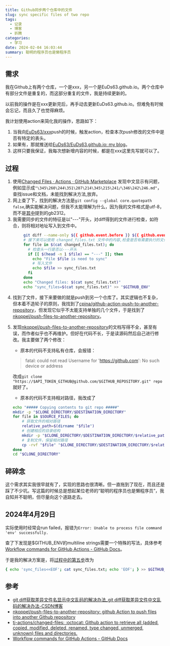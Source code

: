 ```yaml
---
title: Github同步两个仓库中的文件
slug: sync specific files of two repo
tags:
  - 记录
  - 博客
  - 折腾
categories:
  - 学习
date: 2024-02-04 16:03:44
summary: 聪明的程序员也是懒程序员
---
```


## 需求
我在Github上有两个仓库，一个是xxx，另一个是EuDs63.github.io。两个仓库中有部分文件是重复的，而这部分重复的文件，我是持续更新的。

以前我的操作是在xxx更新完后，再手动去更新EuDs63.github.io。但难免有时候会忘记，而且久了也觉得麻烦。

我计划使用action来简化我的操作，思路如下：
1. 当我向[EuDs63/xxx](https://github.com/EuDs63/xxx)push的时候，触发action，检查本次push修改的文件中是否有特定的表头。
2. 如果有，那就推送给[EuDs63/EuDs63.github.io: my blog](https://github.com/EuDs63/EuDs63.github.io)。
3. 这样只要我保证，我每次想新增内容的时候，都是在xxx这里先写就可以了。

## 过程
1. 使用[Changed Files · Actions · GitHub Marketplace](https://github.com/marketplace/actions/changed-files)
   发现中文显示有问题，例如显示成`"\345\260\244\351\207\214\345\215\241/\346\242\246.md"`，查找issue和文档，未能找到解决方法,放弃。
2. 网上查了下，找到的解决方法是`git config --global core.quotepath false`,确实能解决问题，但我不太能理解为什么，因为我的文件格式是utf-8，而不是[其中](https://blog.csdn.net/hanlizhong85/article/details/80642571)提到的gb2312。
3. 我需要同步的文件的特征是以"---"开头，对diff得到的文件进行检查，如符合，则将相对地址写入到文件中。
```bash 
        git diff --name-only ${{ github.event.before }} ${{ github.event.after }} > changed_files.txt
        # 接下来可以使用 changed_files.txt 文件中的内容,检查是否有需要执行的文件
        for file in $(cat changed_files.txt); do
          # 检查头一行是否以---开头
          if [[ $(head -n 1 $file) == "---" ]]; then
            echo "File $file is need to sync"
            # 写入文件
            echo $file >> sync_files.txt
          fi
        done
        echo "Changed files: $(cat sync_files.txt)"
        echo "sync_files=$(cat sync_files.txt)" >> "$GITHUB_ENV"
```
4. 找到了文件，接下来要做的就是push到另一个仓库了。其实逻辑也不复杂，但本着不造轮子的原则，我找到了[cpina/github-action-push-to-another-repository](https://github.com/cpina/github-action-push-to-another-repository)，但发现它似乎不太能支持单独的几个文件，于是找到了[nkoppel/push-files-to-another-repository](https://github.com/nkoppel/push-files-to-another-repository)。
5. 发现[nkoppel/push-files-to-another-repository](https://github.com/nkoppel/push-files-to-another-repository)的文档写得不全，甚至有误，而作者似乎也不再维护。但好在代码不长，于是读源码然后自己进行修改。我主要做了两个修改：
   - 原本的代码不支持私有仓库，会报错：
   >fatal: could not read Username for 'https://github.com': No such device or address

   改成`git clone "https://$API_TOKEN_GITHUB@github.com/$GITHUB_REPOSITORY.git" repo`就好了。
   - 原本的代码不支持相对路径，我改成了
    ```bash
    echo "##### Copying contents to git repo #####"
    mkdir -p "$CLONE_DIRECTORY/$DESTINATION_DIRECTORY"
    for file in $SOURCE_FILES; do
        # 获取文件的相对路径
        relative_path=$(dirname "$file")
        # 创建相应的目录结构
        mkdir -p "$CLONE_DIRECTORY/$DESTINATION_DIRECTORY/$relative_path"
        # 复制文件，保留相对路径
        cp -rvf "$file" "$CLONE_DIRECTORY/$DESTINATION_DIRECTORY/$relative_path/"
    done
    cd "$CLONE_DIRECTORY"
    ```

## 碎碎念
这个需求其实我很早就有了，实现的思路也很清晰。但一直拖到了现在，而且还是踩了不少坑。写这篇的时候总是想起某位老师的“聪明的程序员也是懒程序员”，我自知并不聪明，但尽量向这个道路走去。

## 2024年4月29日
实际使用时经常会run failed，报错为`Error: Unable to process file command 'env' successfully.`

查了下发现是$GITHUB_ENV的multiline strings需要一个特殊的写法，具体参考[Workflow commands for GitHub Actions - GitHub Docs](https://docs.github.com/en/actions/using-workflows/workflow-commands-for-github-actions#multiline-strings )。

于是我的解决方案是，将[过程中的第五步](#过程)改为 
```bash 
{ echo 'sync_files<<EOF'; cat sync_files.txt; echo 'EOF'; } >> $GITHUB_ENV
```

## 参考
- [git diff获取差异文件名显示中文乱码的解决办法_git diff获取差异文件中文乱码的解决办法-CSDN博客](https://blog.csdn.net/hanlizhong85/article/details/80642571)
- [nkoppel/push-files-to-another-repository: github Action to push files into another Github repository](https://github.com/nkoppel/push-files-to-another-repository)
- [tj-actions/changed-files: :octocat: Github action to retrieve all (added, copied, modified, deleted, renamed, type changed, unmerged, unknown) files and directories.](https://github.com/tj-actions/changed-files)
- [Workflow commands for GitHub Actions - GitHub Docs](https://docs.github.com/en/actions/using-workflows/workflow-commands-for-github-actions#environment-files)